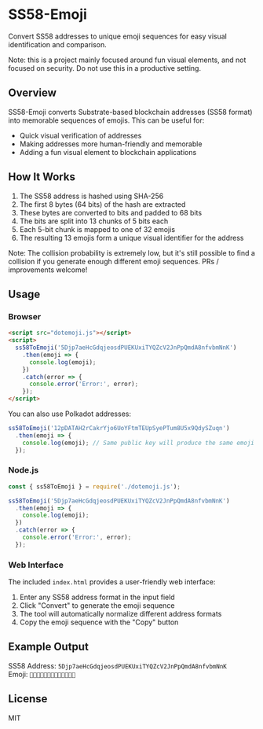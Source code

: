 # SS58-Emoji

Convert SS58 addresses to unique emoji sequences for easy visual identification and comparison. 

Note: this is a project mainly focused around fun visual elements, and not focused on security. Do not use this in a productive setting. 

## Overview

SS58-Emoji converts Substrate-based blockchain addresses (SS58 format) into memorable sequences of emojis. This can be useful for:

- Quick visual verification of addresses
- Making addresses more human-friendly and memorable
- Adding a fun visual element to blockchain applications


## How It Works

1. The SS58 address is hashed using SHA-256
2. The first 8 bytes (64 bits) of the hash are extracted
3. These bytes are converted to bits and padded to 68 bits
4. The bits are split into 13 chunks of 5 bits each
5. Each 5-bit chunk is mapped to one of 32 emojis
6. The resulting 13 emojis form a unique visual identifier for the address

Note: The collision probability is extremely low, but it's still possible to find a collision if you generate enough different emoji sequences. PRs / improvements welcome! 

## Usage

### Browser

```html
<script src="dotemoji.js"></script>
<script>
  ss58ToEmoji('5Djp7aeHcGdqjeosdPUEKUxiTYQZcV2JnPpQmdA8nfvbmNnK')
    .then(emoji => {
      console.log(emoji);
    })
    .catch(error => {
      console.error('Error:', error);
    });
</script>
```

You can also use Polkadot addresses:

```javascript
ss58ToEmoji('12pDATAH2rCakrYjo6UoYFtmTEUpSyePTum8U5x9QdySZuqn')
  .then(emoji => {
    console.log(emoji); // Same public key will produce the same emoji sequence regardless of SS58 format
  });
```

### Node.js

```javascript
const { ss58ToEmoji } = require('./dotemoji.js');

ss58ToEmoji('5Djp7aeHcGdqjeosdPUEKUxiTYQZcV2JnPpQmdA8nfvbmNnK')
  .then(emoji => {
    console.log(emoji); 
  })
  .catch(error => {
    console.error('Error:', error);
  });
```

### Web Interface

The included `index.html` provides a user-friendly web interface:

1. Enter any SS58 address format in the input field
2. Click "Convert" to generate the emoji sequence
3. The tool will automatically normalize different address formats
4. Copy the emoji sequence with the "Copy" button

## Example Output

SS58 Address: `5Djp7aeHcGdqjeosdPUEKUxiTYQZcV2JnPpQmdA8nfvbmNnK`  
Emoji: `🤣🎃🥳🎃🤪🎯😇😺💫🌈🐵🐉🚀`

## License

MIT
